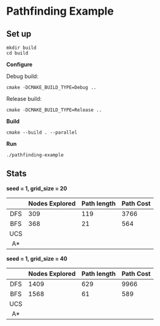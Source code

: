 # Pathfinding Example


## Set up

```
mkdir build
cd build
```

**Configure**

Debug build:

```
cmake -DCMAKE_BUILD_TYPE=Debug ..
```

Release build:

```
cmake -DCMAKE_BUILD_TYPE=Release ..
```

**Build**

```
cmake --build . --parallel
```

**Run**

```
./pathfinding-example
```

## Stats

**seed = 1, grid_size = 20**

|  | Nodes Explored | Path length | Path Cost |
| :--: |  :------------- | :-- | :-- |
| DFS | 309 | 119 | 3766 |
| BFS | 368 | 21 | 564 |
| UCS |  |  |   |
| A*  |   |  |  |

**seed = 1, grid_size = 40**

| | Nodes Explored | Path length | Path Cost |
| :--: |  :------------- | :-- | :-- |
| DFS | 1409 | 629 | 9966 |
| BFS | 1568 | 61 | 589 |
| UCS |  |  |   |
| A*  |   |  |  |
